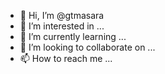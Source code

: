 - 👋 Hi, I’m @gtmasara
- 👀 I’m interested in ...
- 🌱 I’m currently learning ...
- 💞️ I’m looking to collaborate on ...
- 📫 How to reach me ...

<!---
gtmasara/gtmasara is a ✨ special ✨ repository because its `README.md` (this file) appears on your GitHub profile.
You can click the Preview link to take a look at your changes.
--->
